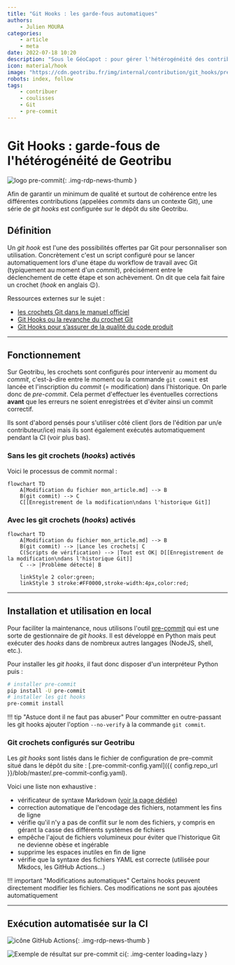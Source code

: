 ```yaml
---
title: "Git Hooks : les garde-fous automatiques"
authors:
    - Julien MOURA
categories:
    - article
    - meta
date: 2022-07-18 10:20
description: "Sous le GéoCapot : pour gérer l'hétérogénéité des contributions et garantir une qualité minimale, des git hooks sont à l'oeuvre sur Geotribu. Explication de leur fonctionnement."
icon: material/hook
image: "https://cdn.geotribu.fr/img/internal/contribution/git_hooks/pre-commit_ci_result_master.png"
robots: index, follow
tags:
    - contribuer
    - coulisses
    - Git
    - pre-commit
---
```


# Git Hooks : garde-fous de l'hétérogénéité de Geotribu

![logo pre-commit](https://cdn.geotribu.fr/img/logos-icones/programmation/precommit.png "logo pre-commit"){: .img-rdp-news-thumb }

Afin de garantir un minimum de qualité et surtout de cohérence entre les différentes contributions (appelées _commits_ dans un contexte Git), une série de _git hooks_ est configurée sur le dépôt du site Geotribu.

## Définition

Un _git hook_ est l'une des possibilités offertes par Git pour personnaliser son utilisation. Concrètement c'est un script configuré pour se lancer automatiquement lors d'une étape du workflow de travail avec Git (typiquement au moment d'un _commit_), précisément entre le déclenchement de cette étape et son achèvement. On dit que cela fait faire un crochet (_hook_ en anglais :wink:).

Ressources externes sur le sujet :

- [les crochets Git dans le manuel officiel](https://git-scm.com/book/fr/v2/Personnalisation-de-Git-Crochets-Git)
- [Git Hooks ou la revanche du crochet Git](https://delicious-insights.com/fr/articles/git-hooks/)
- [Git Hooks pour s’assurer de la qualité du code produit](https://medium.com/@bluedme/git-hooks-pour-sassurer-de-la-qualit%C3%A9-du-code-produit-16920bdf6ad8)

----

## Fonctionnement

Sur Geotribu, les crochets sont configurés pour intervenir au moment du _commit_, c'est-à-dire entre le moment ou la commande `git commit` est lancée et l'inscription du _commit_ (= modification) dans l'historique. On parle donc de _pre-commit_. Cela permet d'effectuer les éventuelles corrections **avant** que les erreurs ne soient enregistrées et d'éviter ainsi un commit correctif.

Ils sont d'abord pensés pour s'utiliser côté client (lors de l'édition par un/e contributeur/ice) mais ils sont également exécutés automatiquement pendant la CI (voir plus bas).

### Sans les git crochets (_hooks_) activés

Voici le processus de commit normal :

```mermaid
flowchart TD
    A[Modification du fichier mon_article.md] --> B
    B(git commit) --> C
    C[[Enregistrement de la modification\ndans l'historique Git]]
```

### Avec les git crochets (_hooks_) activés



```mermaid
flowchart TD
    A[Modification du fichier mon_article.md] --> B
    B(git commit) --> |Lance les crochets| C
    C(Scripts de vérification) --> |Tout est OK| D[[Enregistrement de la modification\ndans l'historique Git]]
    C --> |Problème détecté| B

    linkStyle 2 color:green;
    linkStyle 3 stroke:#FF0000,stroke-width:4px,color:red;
```

----

## Installation et utilisation en local

Pour faciliter la maintenance, nous utilisons l'outil [pre-commit]((https://pre-commit.com/)) qui est une sorte de gestionnaire de _git hooks_. Il est développé en Python mais peut exécuter des _hooks_ dans de nombreux autres langages (NodeJS, shell, etc.).

Pour installer les _git hooks_, il faut donc disposer d'un interpréteur Python puis :

```bash
# installer pre-commit
pip install -U pre-commit
# installer les git hooks
pre-commit install
```

!!! tip "Astuce dont il ne faut pas abuser"
    Pour committer en outre-passant les git hooks ajouter l'option `--no-verify` à la commande `git commit`.

### Git crochets configurés sur Geotribu

Les _git hooks_ sont listés dans le fichier de configuration de pre-commit situé dans le dépôt du site : [.pre-commit-config.yaml]({{ config.repo_url }}/blob/master/.pre-commit-config.yaml).

Voici une liste non exhaustive :

- vérificateur de syntaxe Markdown ([voir la page dédiée](/contribuer/internal/markdown_linter/))
- correction automatique de l'encodage des fichiers, notamment les fins de ligne
- vérifie qu'il n'y a pas de conflit sur le nom des fichiers, y compris en gérant la casse des différents systèmes de fichiers
- empêche l'ajout de fichiers volumineux pour éviter que l'historique Git ne devienne obèse et ingérable
- supprime les espaces inutiles en fin de ligne
- vérifie que la syntaxe des fichiers YAML est correcte (utilisée pour Mkdocs, les GitHub Actions...)

!!! important "Modifications automatiques"
    Certains hooks peuvent directement modifier les fichiers. Ces modifications ne sont pas ajoutées automatiquement 

----

## Exécution automatisée sur la CI

![icône GitHub Actions](https://cdn.geotribu.fr/img/logos-icones/divers/github_actions.png "GitHub Actions"){: .img-rdp-news-thumb }



![Exemple de résultat sur pre-commit ci](https://cdn.geotribu.fr/img/internal/contribution/git_hooks/pre-commit_ci_result_master.png "Exemple de résultat sur pre-commit ci"){: .img-center loading=lazy }
